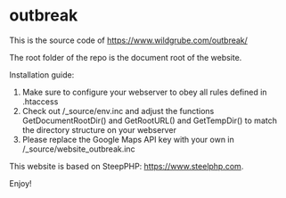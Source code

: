 # outbreak
This is the source code of https://www.wildgrube.com/outbreak/

The root folder of the repo is the document root of the website.

Installation guide:
1. Make sure to configure your webserver to obey all rules defined in .htaccess
2. Check out /_source/env.inc and adjust the functions GetDocumentRootDir() and GetRootURL() and GetTempDir() to match the directory structure on your webserver
3. Please replace the Google Maps API key with your own in /_source/website_outbreak.inc

This website is based on SteepPHP: https://www.steelphp.com.

Enjoy!
